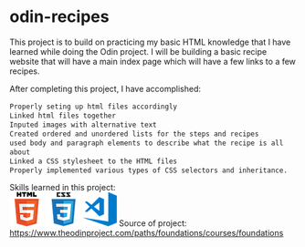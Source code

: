 # odin-recipes


This project is to build on practicing my basic HTML knowledge that I have learned while doing the Odin project. I will be building a basic recipe website that will have a main index page which will have a few links to a few recipes.

After completing this project, I have accomplished:

    Properly seting up html files accordingly
    Linked html files together
    Inputed images with alternative text
    Created ordered and unordered lists for the steps and recipes
    used body and paragraph elements to describe what the recipe is all about
    Linked a CSS stylesheet to the HTML files
    Properly implemented various types of CSS selectors and inheritance.

Skills learned in this project:<br>
![alt html logo](html.png) ![alt css logo](css.png) ![alt vscode logo](vscode.png)
Source of project: https://www.theodinproject.com/paths/foundations/courses/foundations
